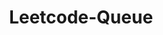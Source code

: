 ---
layout: posts_by_category
categories: Leetcode-Queue
title: Leetcode-Queue
permalink: /category/Leetcode-Queue
---
